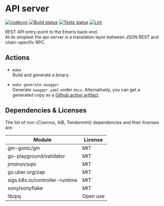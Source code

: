 # API server

[![codecov](https://codecov.io/gh/allinbits/demeris-api-server/branch/main/graph/badge.svg?token=8P0G6VQDPE)](https://codecov.io/gh/allinbits/demeris-api-server)
[![Build status](https://github.com//allinbits/demeris-api-server/workflows/Build/badge.svg?token=8P0G6VQDPE)](https://github.com//allinbits/demeris-api-server/commits/main)
[![Tests status](https://github.com//allinbits/demeris-api-server/workflows/Tests/badge.svg)](https://github.com//allinbits/demeris-api-server/commits/main)
[![Lint](https://github.com/allinbits/demeris-api-server/Lint/badge.svg?token=8P0G6VQDPE)](https://github.com//allinbits/demeris-api-server/commits/main)

REST API entry-point to the Emeris back-end.  
At its simplest the api-server is a translation layer between JSON REST and chain-specific RPC.

## Actions

* `make`  
  Build and generate a binary.

* `make generate-swagger`  
  Generate `swagger.yaml` under `docs`.
  Alternatively, you can get a generated copy as a [Github action artifact](https://github.com/allinbits/demeris-api-server/actions/workflows/swagger.yml).

## Dependencies & Licenses

The list of non-{Cosmos, AiB, Tendermint} dependencies and their licenses are:

|Module   	                  |License          |
|---	                      |---  	        |
|gin-gonic/gin   	          |MIT   	        |
|go-playground/validator   	  |MIT   	        |
|jmoiron/sqlx   	          |MIT   	        |
|go.uber.org/zap   	          |MIT           	|
|sigs.k8s.io/controller-runtime |MIT            |
|sony/sonyflake               |MIT              |
|lib/pq                       |Open use         |
